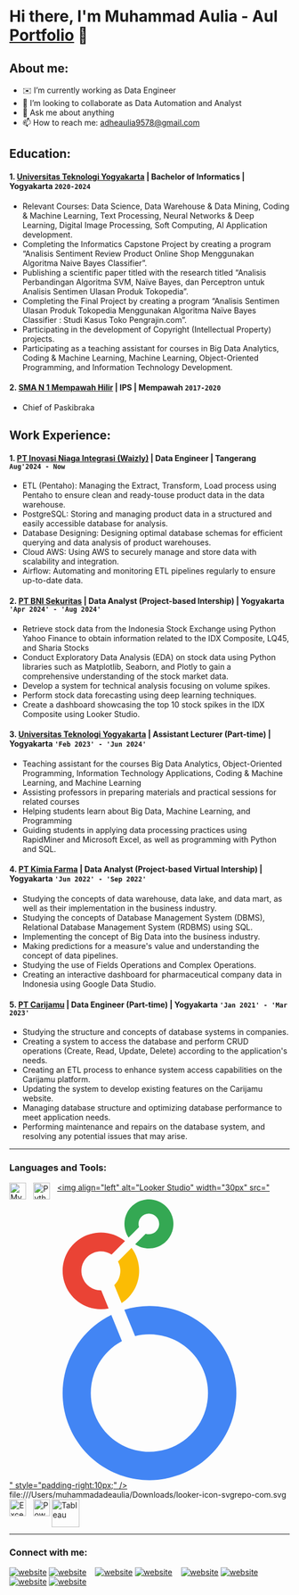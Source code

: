 # Hi there, I'm Muhammad Aulia - Aul [Portfolio](https://muhammadauliaa.github.io/myPortfolio/) 👋
## About me:
- ✉️ I’m currently working as Data Engineer
- 👯 I’m looking to collaborate as Data Automation and Analyst
- 💬 Ask me about anything
- 📫 How to reach me: adheaulia9578@gmail.com

## Education:

#### 1. [Universitas Teknologi Yogyakarta](https://uty.ac.id/) | Bachelor of Informatics | Yogyakarta `2020-2024`
   - Relevant Courses: Data Science, Data Warehouse & Data Mining, Coding & Machine Learning, Text Processing,
Neural Networks & Deep Learning, Digital Image Processing, Soft Computing, AI Application development.
   - Completing the Informatics Capstone Project by creating a program “Analisis Sentiment Review Product
Online Shop Menggunakan Algoritma Naive Bayes Classifier”.
   - Publishing a scientific paper titled with the research titled “Analisis Perbandingan Algoritma SVM, Naïve
Bayes, dan Perceptron untuk Analisis Sentimen Ulasan Produk Tokopedia”.
   - Completing the Final Project by creating a program “Analisis Sentimen Ulasan Produk Tokopedia
Menggunakan Algoritma Naïve Bayes Classifier : Studi Kasus Toko Pengrajin.com”.
   - Participating in the development of Copyright (Intellectual Property) projects.
   - Participating as a teaching assistant for courses in Big Data Analytics, Coding & Machine Learning, Machine
Learning, Object-Oriented Programming, and Information Technology Development.
 #### 2. [SMA N 1 Mempawah Hilir](https://sman1mpw.sch.id/) | IPS | Mempawah `2017-2020`
   - Chief of Paskibraka

## Work Experience:
#### 1. [PT Inovasi Niaga Integrasi (Waizly)](https://waizly.id/) | Data Engineer | Tangerang `Aug'2024 - Now`
   - ETL (Pentaho): Managing the Extract, Transform, Load process using Pentaho to ensure clean and ready-touse product data in the data warehouse.
   - PostgreSQL: Storing and managing product data in a structured and easily accessible database for analysis.
   - Database Designing: Designing optimal database schemas for efficient querying and data analysis of product
warehouses.
   - Cloud AWS: Using AWS to securely manage and store data with scalability and integration.
   - Airflow: Automating and monitoring ETL pipelines regularly to ensure up-to-date data.
#### 2. [PT BNI Sekuritas](https://www.bnisekuritas.co.id/) | Data Analyst (Project-based Intership) | Yogyakarta `'Apr 2024' - 'Aug 2024'`
   - Retrieve stock data from the Indonesia Stock Exchange using Python Yahoo Finance to obtain information
related to the IDX Composite, LQ45, and Sharia Stocks
   - Conduct Exploratory Data Analysis (EDA) on stock data using Python libraries such as Matplotlib, Seaborn,
and Plotly to gain a comprehensive understanding of the stock market data.
   - Develop a system for technical analysis focusing on volume spikes.
   - Perform stock data forecasting using deep learning techniques.
   - Create a dashboard showcasing the top 10 stock spikes in the IDX Composite using Looker Studio.
#### 3. [Universitas Teknologi Yogyakarta](https://uty.ac.id/) | Assistant Lecturer (Part-time) | Yogyakarta `'Feb 2023' - 'Jun 2024'`
   - Teaching assistant for the courses Big Data Analytics, Object-Oriented Programming, Information Technology
Applications, Coding & Machine Learning, and Machine Learning
   - Assisting professors in preparing materials and practical sessions for related courses
   - Helping students learn about Big Data, Machine Learning, and Programming
   - Guiding students in applying data processing practices using RapidMiner and Microsoft Excel, as well as
programming with Python and SQL.
#### 4. [PT Kimia Farma](https://www.kimiafarma.co.id/) | Data Analyst (Project-based Virtual Intership) | Yogyakarta `'Jun 2022' - 'Sep 2022'`
   - Studying the concepts of data warehouse, data lake, and data mart, as well as their implementation in the
business industry.
   - Studying the concepts of Database Management System (DBMS), Relational Database
Management System (RDBMS) using SQL.
   - Implementing the concept of Big Data into the business industry.
   - Making predictions for a measure's value and understanding the concept of data pipelines.
   - Studying the use of Fields Operations and Complex Operations.
   - Creating an interactive dashboard for pharmaceutical company data in Indonesia using Google
Data Studio.
#### 5. [PT Carijamu](https://carijamu.id/produk?f=0&s=serbuk) | Data Engineer (Part-time) | Yogyakarta `'Jan 2021' - 'Mar 2023'`
   - Studying the structure and concepts of database systems in companies.
   - Creating a system to access the database and perform CRUD operations (Create, Read, Update, Delete)
according to the application's needs.
   - Creating an ETL process to enhance system access capabilities on the Carijamu platform.
   - Updating the system to develop existing features on the Carijamu website.
   - Managing database structure and optimizing database performance to meet application needs.
   - Performing maintenance and repairs on the database system, and resolving any potential issues that may
arise.
---

### Languages and Tools:

[<img align="left" alt="MySQL" width="30px" src="https://cdn.jsdelivr.net/gh/devicons/devicon/icons/mysql/mysql-original.svg" style="padding-right:10px;" />][webdev]
[<img align="left" alt="Python" width="30px" src="https://upload.wikimedia.org/wikipedia/commons/thumb/c/c3/Python-logo-notext.svg/110px-Python-logo-notext.svg.png?20100317150552" style="padding-right:10px;" />][webdev]
[<img align="left" alt="Looker Studio" width="30px" src="<svg viewBox="-78.5 0 413 413" version="1.1" xmlns="http://www.w3.org/2000/svg" xmlns:xlink="http://www.w3.org/1999/xlink" preserveAspectRatio="xMidYMid" fill="#000000"><g id="SVGRepo_bgCarrier" stroke-width="0"></g><g id="SVGRepo_tracerCarrier" stroke-linecap="round" stroke-linejoin="round"></g><g id="SVGRepo_iconCarrier"> <g> <path d="M127.128486,0 C113.797782,0.0058471726 101.556004,7.36006381 95.2905253,19.126605 C89.0250469,30.8931461 89.7564532,45.1553578 97.1927396,56.2192339 L112.606279,40.8274339 C112.096845,39.2920176 111.839876,37.6841242 111.845385,36.066411 C111.845385,27.6618072 118.658663,20.8485297 127.063267,20.8485297 C135.467871,20.8485297 142.281148,27.6618072 142.281148,36.066411 C142.281148,44.4710148 135.467871,51.2842924 127.063267,51.2842924 C125.452814,51.2878362 123.852389,51.0308872 122.323984,50.5233983 L106.932184,65.9151983 C119.749817,74.6084738 136.686605,74.1479499 149.012895,64.7709924 C161.339185,55.3940349 166.302744,39.1943452 161.345227,24.5216568 C156.387711,9.84896827 142.61604,-0.0205786569 127.128486,0 L127.128486,0 Z" fill="#34A853"> </path> <path d="M112.780303,105.112113 C112.803794,92.9288201 108.858278,81.0693768 101.540706,71.3284161 L81.5400617,91.3073204 C87.7949796,102.747737 85.5440645,116.967804 76.0616244,125.917131 L86.9315396,152.483203 C103.037113,142.110661 112.772753,124.268811 112.780303,105.112113 Z" fill="#FBBC04"> </path> <path d="M56.8870939,133.786949 L56.3653379,133.786949 C44.0975407,133.788013 33.1858466,125.990585 29.2128405,114.383946 C25.2398344,102.777307 29.0843199,89.9287712 38.7794013,82.4118404 C48.4744826,74.8949096 61.8756692,74.3722813 72.126715,81.1113398 L91.9317006,61.3063543 C72.6737207,45.6936654 45.4778243,44.4893124 24.9151409,58.3385684 C4.35245741,72.1878245 -4.75374244,97.8421492 2.47549859,121.556363 C9.70473962,145.270576 31.5737,161.482171 56.3653379,161.50524 C60.1906548,161.507115 64.0066702,161.128427 67.7570091,160.374762 L56.8870939,133.786949 Z" fill="#EA4335"> </path> <path d="M127.88938,156.76595 C115.371706,156.753269 102.919887,158.577095 90.9316684,162.179168 L106.780005,200.897806 C113.678715,199.188192 120.760254,198.326726 127.86764,198.332506 C169.050784,198.344513 204.491034,227.444917 212.516351,267.838552 C220.541668,308.232187 198.917134,348.670095 160.866351,364.424121 C122.815568,380.178148 78.9350487,366.861058 56.0581359,332.616375 C33.1812232,298.371692 37.6787581,252.735993 66.8004566,223.615929 C72.8771111,217.558264 79.8143655,212.430409 87.3880761,208.398047 L71.7136583,169.788108 C13.2865745,198.402523 -14.3767247,266.297107 7.41546106,327.59645 C29.2076468,388.895793 93.5203541,424.092503 156.898395,409.404661 C220.276436,394.716818 262.550912,334.818559 255.157557,270.182291 C247.764201,205.546024 193.055814,156.741054 127.998079,156.74421 L127.88938,156.76595 Z" fill="#4285F4"> </path> </g> </g></svg>" style="padding-right:10px;" />][webdev]
file:///Users/muhammadadeaulia/Downloads/looker-icon-svgrepo-com.svg
[<img align="left" alt="Excel" width="30px" src="https://is2-ssl.mzstatic.com/image/thumb/Purple126/v4/a8/fd/5a/a8fd5a84-c6f1-355f-3b9f-6e86598efaa3/XCEL.png/1200x630bb.png" style="padding-right:10px;" />][webdev]
[<img align="left" alt="Power BI" width="30px" src="https://powerbi.microsoft.com/pictures/application-logos/svg/powerbi.svg" style="padding-right:0px;" />][webdev]
[<img align="left" alt="Tableau" width="50px" src="https://logos-world.net/wp-content/uploads/2021/10/Tableau-Symbol.png" style="padding-right:10px;" />][webdev]

<br />
<br />

---
### Connect with me:

[![website](./img/youtube-light.svg)](https://www.youtube.com/channel/UC22xix7qvwpYWnSQ5QEYtAQ#gh-light-mode-only)
[![website](./img/youtube-dark.svg)](https://www.youtube.com/channel/UC22xix7qvwpYWnSQ5QEYtAQ#gh-dark-mode-only)
&nbsp;&nbsp;
[![website](./img/twitter-light.svg)](https://twitter.com/vincentwwidyan#gh-light-mode-only)
[![website](./img/twitter-dark.svg)](https://twitter.com/vincentwwidyan#gh-dark-mode-only)
&nbsp;&nbsp;
[![website](./img/linkedin-light.svg)](https://www.linkedin.com/in/vincentwidyan#gh-light-mode-only)
[![website](./img/linkedin-dark.svg)](https://www.linkedin.com/in/vincentwidyan#gh-dark-mode-only)
&nbsp;&nbsp;
[![website](./img/instagram-light.svg)](https://instagram.com/vincentwwidyan#gh-light-mode-only)
[![website](./img/instagram-dark.svg)](https://instagram.com/vincentwwidyan#gh-dark-mode-only)



[webdev]: https://github.com/vincentwidyan/vincentwidyan
